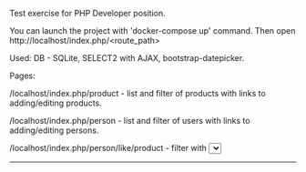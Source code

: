 Test exercise for PHP Developer position.

You can launch the project with 'docker-compose up' command. Then open http://localhost/index.php/<route_path>

Used: DB - SQLite, SELECT2 with AJAX, bootstrap-datepicker.


Pages:

/localhost/index.php/product - list and filter of products with links to adding/editing products.

/localhost/index.php/person - list and filter of users with links to adding/editing persons.

/localhost/index.php/person/like/product -  filter with <select> fields (used Select2-ajax plugin)  for user's preferencies/product's lovers with links to adding/remowing user's likes or links to adding/removing product's lovers

________________________________________________________

